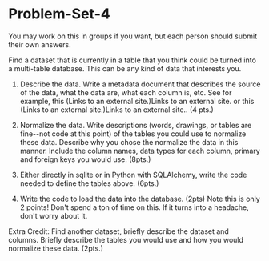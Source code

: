# Problem-Set-4
You may work on this in groups if you want, but each person should submit their own answers.

Find a dataset that is currently in a table that you think could be turned into a multi-table database. This can be any kind of data that interests you.

1) Describe the data. Write a metadata document that describes the source of the data, what the data are, what each column is, etc. See for example, this (Links to an external site.)Links to an external site. or this (Links to an external site.)Links to an external site.. (4 pts.)

 

2) Normalize the data. Write descriptions (words, drawings, or tables are fine--not code at this point) of the tables you could use to normalize these data. Describe why you chose the normalize the data in this manner. Include the column names, data types for each column, primary and foreign keys you would use. (8pts.)

 

3) Either directly in sqlite or in Python with SQLAlchemy, write the code needed to define the tables above. (6pts.)

 

4) Write the code to load the data into the database. (2pts) Note this is only 2 points! Don't spend a ton of time on this. If it turns into a headache, don't worry about it.

 

Extra Credit: Find another dataset, briefly describe the dataset and columns. Briefly describe the tables you would use and how you would normalize these data. (2pts.) 

